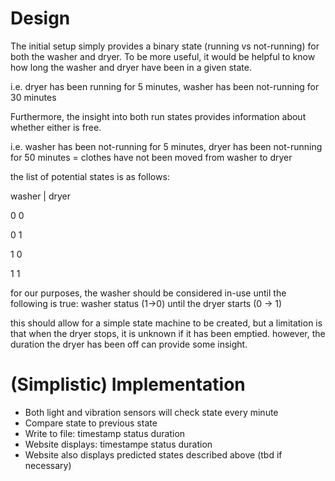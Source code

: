 # Design
The initial setup simply provides a binary state (running vs not-running) for both the washer and dryer.
To be more useful, it would be helpful to know how long the washer and dryer have been in a given state.

i.e. dryer has been running for 5 minutes, washer has been not-running for 30 minutes

Furthermore, the insight into both run states provides information about whether either is free.

i.e. washer has been not-running for 5 minutes, dryer has been not-running for 50 minutes = clothes have not been moved from washer to dryer

the list of potential states is as follows:

washer | dryer

0 0

0 1

1 0

1 1

for our purposes, the washer should be considered in-use until the following is true: washer status (1->0) until the dryer starts (0 -> 1)

this should allow for a simple state machine to be created, but a limitation is that when the dryer stops, it is unknown if it has been emptied.
however, the duration the dryer has been off can provide some insight.

# (Simplistic) Implementation
- Both light and vibration sensors will check state every minute
- Compare state to previous state
- Write to file: timestamp status duration
- Website displays: timestampe status duration
- Website also displays predicted states described above (tbd if necessary)

